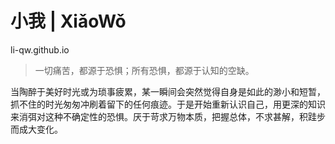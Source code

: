 # 小我 | XiǎoWǒ
li-qw.github.io
> 一切痛苦，都源于恐惧；所有恐惧，都源于认知的空缺。  

当陶醉于美好时光或为琐事疲累，某一瞬间会突然觉得自身是如此的渺小和短暂，抓不住的时光匆匆冲刷着留下的任何痕迹。于是开始重新认识自己，用更深的知识来消弭对这种不确定性的恐惧。厌于苛求万物本质，把握总体，不求甚解，积跬步而成大变化。